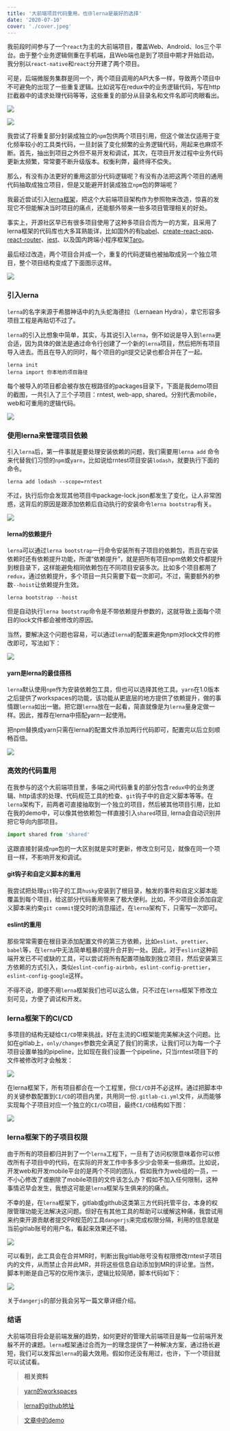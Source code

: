 ```yaml
--- 
title: '大前端项目代码重用，也许lerna是最好的选择' 
date: '2020-07-10'
cover: './cover.jpeg'
--- 
```


我前段时间参与了一个`react`为主的大前端项目，覆盖Web、Android、Ios三个平台。由于整个业务逻辑侧重在手机端，且Web端也是到了项目中期才开始启动，我分别以`react-native`和`react`分开建了两个项目。

可是，后端微服务集群是同一个，两个项目调用的API大多一样，导致两个项目中不可避免的出现了一些重复逻辑。比如说写在redux中的业务逻辑代码，写在http拦截器中的请求处理代码等等，这些重复的部分从目录名和文件名即可肉眼看出。

![](./lerna-1.jpeg)


![](./lerna-2.jpeg)

我尝试了将重复部分封装成独立的`npm`包供两个项目引用，但这个做法仅适用于变化频率较小的工具类代码，一旦封装了变化频繁的业务逻辑代码，用起来也麻烦不断。首先，抽出到项目之外但不易开发和调试，其次，在项目开发过程中业务代码更新太频繁，常常要不断升级版本。权衡利弊，最终得不偿失。

那么，有没有办法更好的重用这部分代码逻辑呢？有没有办法把这两个项目的通用代码抽取成独立项目，但是又能避开封装成独立`npm`包的弊端呢？

我最近尝试引入[lerna框架](https://github.com/lerna/lerna)，把这个大前端项目架构作为参照物来改造，惊喜的发现它不但能解决当时项目的痛点，还能额外带来一些多项目管理相关的好处。

事实上，开源社区早已有很多项目使用了这种多项目合而为一的方案，且采用了lerna框架的代码库也大多耳熟能详，比如国外的有[babel](https://github.com/babel/babel)、[create-react-app](https://github.com/facebook/create-react-app)、[react-router](https://github.com/ReactTraining/react-router)、[jest](https://github.com/facebook/jest)、以及国内跨端小程序框架[Taro](https://github.com/NervJS/taro)。

最后经过改造，两个项目合并成一个，重复的代码逻辑也被抽取成另一个独立项目，整个项目结构变成了下面图示这样。

![](./lerna-3.jpeg)


### 引入lerna
`lerna`的名字来源于希腊神话中的九头蛇海德拉（Lernaean Hydra），拿它形容多项目工程是再贴切不过了。

`lerna`的引入比想象中简单，其实，与其说引入`lerna`，倒不如说是导入到`lerna`更合适，因为具体的做法是通过命令行创建了一个新的`lerna`项目，然后把所有项目导入进去。而且在导入的同时，每个项目的git提交记录也都合并在了一起。

```
lerna init
lerna import 你本地的项目路径
```

每个被导入的项目都会被存放在根路径的packages目录下，下面是我demo项目的截图，一共引入了三个子项目：rntest, web-app, shared。分别代表mobile，web和可重用的逻辑代码。

![](./lerna-4.jpeg)

### 使用lerna来管理项目依赖
引入`lerna`后，第一件事就是要处理安装依赖的问题，我们需要用`lerna add` 命令来代替我们习惯的`npm`或`yarn`，比如说给rntest项目安装`lodash`，就要执行下面的命令。
```
lerna add lodash --scope=rntest
```

不过，执行后你会发现其他项目中package-lock.json都发生了变化，让人非常困惑，这背后的原因是跟添加依赖后自动执行的安装命令`lerna bootstrap`有关。

![](./lerna-5.jpeg)

#### lerna的依赖提升
`lerna`可以通过`lerna bootstrap`一行命令安装所有子项目的依赖包，而且在安装依赖时还有依赖提升功能，所谓“依赖提升”，就是把所有项目npm依赖文件都提升到根目录下，这样能避免相同依赖包在不同项目安装多次。比如多个项目都用了`redux`，通过依赖提升，多个项目一共只需要下载一次即可。不过，需要额外的参数`--hoist`让依赖提升生效。
```
lerna bootstrap --hoist
```

但是自动执行`lerna bootstrap`命令是不带依赖提升参数的，这就导致上面每个项目的lock文件都会被修改的原因。

当然，要解决这个问题也容易，可以通过`lerna`的配置来避免npm对lock文件的修改即可，写法如下：

![](./lerna-6.jpeg)

#### yarn是lerna的最佳搭档
`lerna`默认使用`npm`作为安装依赖包工具，但也可以选择其他工具。`yarn`在1.0版本之后提供了workspaces的功能，该功能从更底层的地方提供了依赖提升，做的事情跟`lerna`如出一辙。把它跟`lerna`放在一起看，简直就像是为`lerna`量身定做一样。因此，推荐在lerna中搭配yarn一起使用。

把npm替换成yarn只需在lerna的配置文件添加两行代码即可，配置完以后立刻顺畅百倍。

![](./lerna-7.jpeg)

### 高效的代码重用
在我参与的这个大前端项目里，多端之间代码重复的部分包含`redux`中的业务逻辑、http请求的处理、代码规范工具的检查、`git`钩子中的自定义脚本等等。在`lerna`架构下，前两者可直接抽取到一个独立的项目，然后被其他项目引用，比如在我的demo中，可以像其他依赖包一样直接引入`shared`项目, lerna会自动识别并把它导向内部项目。

```javascript
import shared from 'shared'
```

这跟直接封装成`npm`包的一大区别就是实时更新，修改立刻可见，就像在同一个项目一样，不影响开发和调试。

#### git钩子和自定义脚本的重用

我尝试把处理`git`钩子的工具`husky`安装到了根目录，触发的事件和自定义脚本能覆盖到每个项目，给这部分代码重用带来了极大便利。比如，不少项目会添加自定义脚本来约束`git commit`提交时的消息描述，在`lerna`架构下，只需写一次即可。

#### eslint的重用
那些常常需要在根目录添加配置文件的第三方依赖，比如`eslint`、`prettier`、`babel`等，在`lerna`中无法简单粗暴的提升合并到一处。因此，对于`eslint`这种前端开发已不可或缺的工具，可以尝试将所有配置项抽取到独立项目，然后安装第三方依赖的方式引入，类似`eslint-config-airbnb`，`eslint-config-prettier`，`eslint-config-google`这样。

不得不说，即便不用`lerna`框架我们也可以这么做，只不过在`lerna`框架下修改立刻可见，方便了调试和开发。


### lerna框架下的CI/CD
多项目的结构无疑给`CI/CD`带来挑战，好在主流的CI框架能完美解决这个问题。比如在gitlab上，`only/changes`参数完全满足了我们的需求，让我们可以为每一个子项目设置单独的pipeline，比如现在我们设置一个pipeline，只当rntest项目下的文件被修改时才会触发：

![](./lerna-8.jpeg)

在lerna框架下，所有项目都合在一个工程里，但`CI/CD`并不必这样。通过把脚本中的关键参数配置到`CI/CD`的项目内里，共用同一份`.gitlab-ci.yml`文件，从而能够实现每个子项目对应一个独立的`CI/CD`项目，最终`CI/CD`结构如下图：

![](./lerna-9.jpeg)

### lerna框架下的子项目权限
由于所有的项目都归并到了一个`lerna`工程下，一旦有了访问权限意味着你可以修改所有子项目中的代码，在实际的开发工作中多多少少会带来一些麻烦。比如说，开发web和开发mobile平台的是两个不同的团队，假如我作为web组的一员，一不小心修改了或删除了mobile项目的文件该怎么办？假如不加入任何限制，这种事情迟早会发生，我想这可能是`lerna`框架与生俱来的的痛点。

不幸的是，在`lerna`框架下，gitlab或github这类第三方代码托管平台，本身的权限管理功能无法解决这问题。但好在有其他工具的帮助可以缓解这种痛，我尝试用来约束开源贡献者提交PR规范的工具`dangerjs`来完成权限分隔，利用的信息就是当前gitlab账号的用户名，看起来效果还不错。


![](./lerna-10.jpeg)

可以看到，此工具会在合并MR时，判断出我gitlab账号没有权限修改rntest子项目内的文件，从而禁止合并此MR，并将这些信息自动添加到MR的评论里。当然，脚本判断是自己写的仅用作演示，逻辑比较简陋，脚本代码如下：


![](./lerna-11.jpeg)

关于`dangerjs`的部分我会另写一篇文章详细介绍。


### 结语
大前端项目将会是前端发展的趋势，如何更好的管理大前端项目是每一位前端开发躲不开的课题。`lerna`框架通过合而为一的理念提供了一种解决方案，通过扬长避短，我们可以发挥出`lerna`的最大效用。假如你还没有用过，也许，下一个项目就可以试试看。


> **相关资料**

> [yarn的workspaces](https://classic.yarnpkg.com/en/docs/workspaces/)

> [lerna的github地址](https://github.com/lerna/lerna)

> [文章中的demo](https://gitlab.com/beforegolive/lerna-demo)
